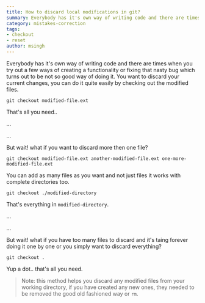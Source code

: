 ```yaml
---
title: How to discard local modifications in git?
summary: Everybody has it's own way of writing code and there are times when you try out a few ways of creating a functionality or fixing that nasty bug which turns out to be not so good way of doing it. You want to discard your current changes, you can do it quite easily by checking out the modified files.
category: mistakes-correction
tags:
- checkout
- reset
author: msingh
---
```


Everybody has it's own way of writing code and there are times when you try out a few ways of creating a functionality or fixing that nasty bug which turns out to be not so good way of doing it. You want to discard your current changes, you can do it quite easily by checking out the modified files.

```shell
git checkout modified-file.ext
```

That's all you need..

...

...

But wait! what if you want to discard more then one file?

```shell
git checkout modified-file.ext another-modified-file.ext one-more-modified-file.ext
```

You can add as many files as you want and not just files it works with complete directories too.

```shell
git checkout ./modified-directory
```

That's everything in ```modified-directory```.

...

...

But wait! what if you have too many files to discard and it's taing forever doing it one by one or you simply want to discard everything?

```shell
git checkout .
```

Yup a dot.. that's all you need.

> Note: this method helps you discard any modified files from your working directory, if you have created any new ones, they needed to be removed the good old fashioned way or ```rm```.
